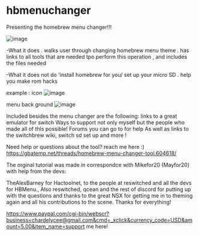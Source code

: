 # hbmenuchanger

 Presenting the homebrew menu changer!!! 
 
 ![image](https://user-images.githubusercontent.com/63970461/146280707-103f0d66-18ec-43cc-b986-6649626aad60.png)

 
 
 -What it does 
 . walks user through changing homebrew menu theme 
 . has links to all tools that are needed tpo perform this operation , and includes the files needed 
 
 -What it does not do 
 'install homebrew for you/ set up your micro SD
 . help you make rom hacks 
 
 example : 
 icon 
 ![image](https://user-images.githubusercontent.com/63970461/146410957-01f8048d-84b3-41bc-80d6-c5b02f4bdc6b.png)

 menu back ground 
 ![image](https://user-images.githubusercontent.com/63970461/146410843-72b94fbd-948c-4d92-ab83-6dc8e82a856c.png)

 Included besides the menu changer are the following:
 links to a great  emulator for switch 
 Ways to support not only myself but the people who made all of this possible!
 Forums you can go to for help 
 As well as links to the switchbrew wiki, switch sd set up and more ! 
 
 Need help or questions about the tool? reach me here :)
 https://gbatemp.net/threads/homebrew-menu-changer-tool.604618/
 
 The orginal tutorial was made in  correspondce with Mikefor20 (Mayfor20) with help from the devs:
 
 TheAlexBarney for Hactoolnet, 
 to the people at reswitched and all the devs for HBMenu., 
 Also reswitched, qcean and the rest of discord 
 for putting up with the questions and thanks to the great NSX
 for getting me in to theming again and all his contributions to the scene.
 Thanks for everything!
 
 
 https://www.paypal.com/cgi-bin/webscr?business=chardelycee@gmail.com&cmd=_xclick&currency_code=USD&amount=5.00&item_name=support me here!
 
 

